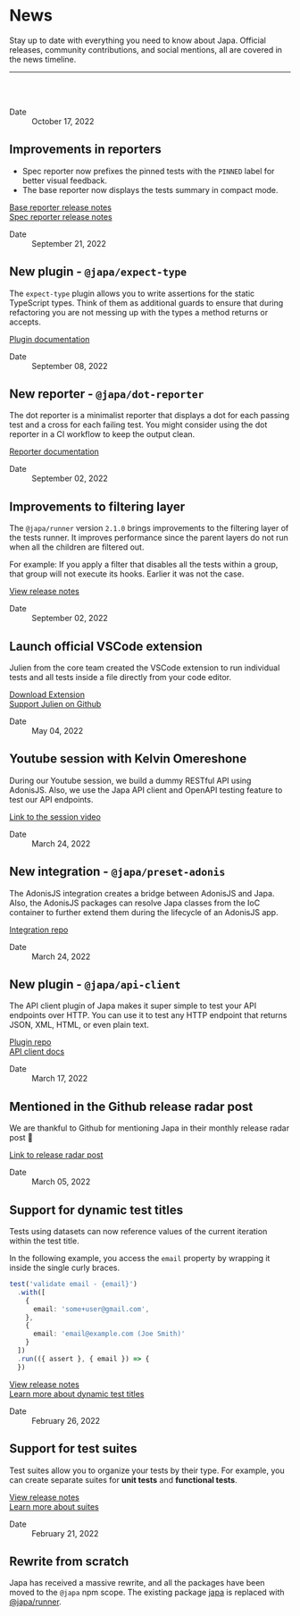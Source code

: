 # News
Stay up to date with everything you need to know about Japa. Official releases, community contributions, and social mentions, all are covered in the news timeline.

<hr>
<br>
<br>

<div class="timeline_item">
  <div class="news_datetime">
    <dl>
      <dt> Date </dt>
      <dd> <time datetime="2022-10-17">October 17, 2022</time> </dd>
    </dl>
  </div>

  <div class="news_content">

  ## Improvements in reporters

  - Spec reporter now prefixes the pinned tests with the `PINNED` label for better visual feedback.
  - The base reporter now displays the tests summary in compact mode.

  [Base reporter release notes](https://github.com/japa/base-reporter/releases/tag/v1.1.0) \
  [Spec reporter release notes](https://github.com/japa/spec-reporter/releases/tag/v1.3.2)

  </div>
</div>

<div class="timeline_item">
  <div class="news_datetime">
    <dl>
      <dt> Date </dt>
      <dd> <time datetime="2022-09-21">September 21, 2022</time> </dd>
    </dl>
  </div>

  <div class="news_content">

  ## New plugin - `@japa/expect-type`

  The `expect-type` plugin allows you to write assertions for the static TypeScript types. Think of them as additional guards to ensure that during refactoring you are not messing up with the types a method returns or accepts.

  [Plugin documentation](../docs/plugins/expect-type.md)

  </div>
</div>

<div class="timeline_item">
  <div class="news_datetime">
    <dl>
      <dt> Date </dt>
      <dd> <time datetime="2022-09-08">September 08, 2022</time> </dd>
    </dl>
  </div>

  <div class="news_content">

  ## New reporter - `@japa/dot-reporter`

  The dot reporter is a minimalist reporter that displays a dot for each passing test and a cross for each failing test. You might consider using the dot reporter in a CI workflow to keep the output clean.

  [Reporter documentation](../docs/plugins/dot-reporter.md)

  </div>
</div>

<div class="timeline_item">
  <div class="news_datetime">
    <dl>
      <dt> Date </dt>
      <dd> <time datetime="2022-09-02">September 02, 2022</time> </dd>
    </dl>
  </div>

  <div class="news_content">

  ## Improvements to filtering layer

  The `@japa/runner` version `2.1.0` brings improvements to the filtering layer of the tests runner. It improves performance since the parent layers do not run when all the children are filtered out.

  For example: If you apply a filter that disables all the tests within a group, that group will not execute its hooks. Earlier it was not the case.

  [View release notes](https://github.com/japa/runner/releases/tag/v2.1.0)

  </div>
</div>

<div class="timeline_item">
  <div class="news_datetime">
    <dl>
      <dt> Date </dt>
      <dd> <time datetime="2022-09-02">September 02, 2022</time> </dd>
    </dl>
  </div>

  <div class="news_content">

  ## Launch official VSCode extension

  Julien from the core team created the VSCode extension to run individual tests and all tests inside a file directly from your code editor.

  [Download Extension](https://marketplace.visualstudio.com/items?itemName=jripouteau.japa-vscode)\
  [Support Julien on Github](https://github.com/sponsors/julien-R44)

  </div>
</div>

<div class="timeline_item">
  <div class="news_datetime">
    <dl>
      <dt> Date </dt>
      <dd> <time datetime="2022-05-04">May 04, 2022</time> </dd>
    </dl>
  </div>

  <div class="news_content">

  ## Youtube session with Kelvin Omereshone

  During our Youtube session, we build a dummy RESTful API using AdonisJS. Also, we use the Japa API client and OpenAPI testing feature to test our API endpoints.

  [Link to the session video](https://www.youtube.com/watch?v=_MSQY3lqhCo)

  </div>
</div>

<div class="timeline_item">
  <div class="news_datetime">
    <dl>
      <dt> Date </dt>
      <dd> <time datetime="2022-03-24">March 24, 2022</time> </dd>
    </dl>
  </div>

  <div class="news_content">

  ## New integration - `@japa/preset-adonis`

  The AdonisJS integration creates a bridge between AdonisJS and Japa. Also, the AdonisJS packages can resolve Japa classes from the IoC container to further extend them during the lifecycle of an AdonisJS app.

  [Integration repo](https://github.com/japa/preset-adonis)

  </div>
</div>

<div class="timeline_item">
  <div class="news_datetime">
    <dl>
      <dt> Date </dt>
      <dd> <time datetime="2022-03-24">March 24, 2022</time> </dd>
    </dl>
  </div>

  <div class="news_content">

  ## New plugin - `@japa/api-client`

  The API client plugin of Japa makes it super simple to test your API endpoints over HTTP. You can use it to test any HTTP endpoint that returns JSON, XML, HTML, or even plain text.

  [Plugin repo](https://github.com/japa/api-client)\
  [API client docs](../docs/plugins/api-client.md)

  </div>
</div>

<div class="timeline_item">
  <div class="news_datetime">
    <dl>
      <dt> Date </dt>
      <dd> <time datetime="2022-03-17">March 17, 2022</time> </dd>
    </dl>
  </div>

  <div class="news_content">

  ## Mentioned in the Github release radar post

  We are thankful to Github for mentioning Japa in their monthly release radar post 🙏

  [Link to release radar post](https://github.blog/2022-03-17-release-radar-feb-2022/#japa-5-0)

  </div>
</div>

<div class="timeline_item">
  <div class="news_datetime">
    <dl>
      <dt> Date </dt>
      <dd> <time datetime="2022-03-05">March 05, 2022</time> </dd>
    </dl>
  </div>

  <div class="news_content">

  ## Support for dynamic test titles

  Tests using datasets can now reference values of the current iteration within the test title.

  In the following example, you access the `email` property by wrapping it inside the single curly braces.

  ```ts
  test('validate email - {email}')
    .with([
      {
        email: 'some+user@gmail.com',
      },
      {
        email: 'email@example.com (Joe Smith)'
      }
    ])
    .run(({ assert }, { email }) => {
    })
  ```

  [View release notes](https://github.com/japa/core/releases/tag/v6.0.0)\
  [Learn more about dynamic test titles](../docs/datasets.md#dynamic-title-for-each-test)

  </div>
</div>

<div class="timeline_item">
  <div class="news_datetime">
    <dl>
      <dt> Date </dt>
      <dd> <time datetime="2022-02-26">February 26, 2022</time> </dd>
    </dl>
  </div>

  <div class="news_content">

  ## Support for test suites

  Test suites allow you to organize your tests by their type. For example, you can create separate suites for **unit tests** and **functional tests**.

  [View release notes](https://github.com/japa/runner/releases/tag/v1.2.0)\
  [Learn more about suites](../docs/test-suites.md)

  </div>
</div>

<div class="timeline_item">
  <div class="news_datetime">
    <dl>
      <dt> Date </dt>
      <dd> <time datetime="2022-02-21">February 21, 2022</time> </dd>
    </dl>
  </div>

  <div class="news_content">

  ## Rewrite from scratch

  Japa has received a massive rewrite, and all the packages have been moved to the `@japa` npm scope. The existing package [japa](https://www.npmjs.com/package/japa) is replaced with [@japa/runner](https://npmjs.com/package/@japa/runner).

  </div>
</div>

